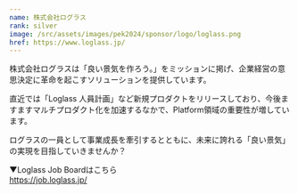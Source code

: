 ```yaml
---
name: 株式会社ログラス
rank: silver
image: /src/assets/images/pek2024/sponsor/logo/loglass.png
href: https://www.loglass.jp/
---
```

株式会社ログラスは「良い景気を作ろう。」をミッションに掲げ、企業経営の意思決定に革命を起こすソリューションを提供しています。  

直近では「Loglass 人員計画」など新規プロダクトをリリースしており、今後ますますマルチプロダクト化を加速するなかで、Platform領域の重要性が増しています。  

ログラスの一員として事業成長を牽引するとともに、未来に誇れる「良い景気」の実現を目指していきませんか？  

▼Loglass Job Boardはこちら  
https://job.loglass.jp/  
